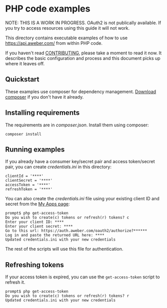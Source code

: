 # PHP code examples

NOTE: THIS IS A WORK IN PROGRESS. OAuth2 is not publically available. If you try to access resources using this guide it will not work.

This directory contains executable examples of how to use https://api.aweber.com/ from within PHP code.

If you haven't read [CONTRIBUTING], please take a moment to read it now.  It describes the basic configuration and process and this document picks up where it leaves off.

## Quickstart
These examples use composer for dependency management.  [Download composer](https://getcomposer.org/download/) if
you don't have it already.

## Installing requirements
The requirements are in *composer.json*. Install them using composer:

    composer install
    
## Running examples
If you already have a consumer key/secret pair and access token/secret pair, you can create *credentials.ini* in
this directory:

    clientId = '****'
    clientSecret = '****'
    accessToken = '****'
    refreshToken = '****'

You can also create the *credentials.ini* file using your existing client ID and secret from the
[My Apps page](https://labs.aweber.com/apps):

    prompt$ php get-access-token
    Do you wish to create(c) tokens or refresh(r) tokens? c
    Enter your client ID: ****
    Enter your client secret: ****
    Go to this url: https://auth.aweber.com/oauth2/authorize?******
    Log in and paste the returned URL here: ****
    Updated credentials.ini with your new credentials
    
The rest of the scripts will use this file for authentication. 

## Refreshing tokens
If your access token is expired, you can use the `get-access-token` script to refresh it.

    prompt$ php get-access-token
    Do you wish to create(c) tokens or refresh(r) tokens? r
    Updated credentials.ini with your new credentials

[CONTRIBUTING]: https://github.com/aweber/public-api-examples/blob/master/CONTRIBUTING.md

